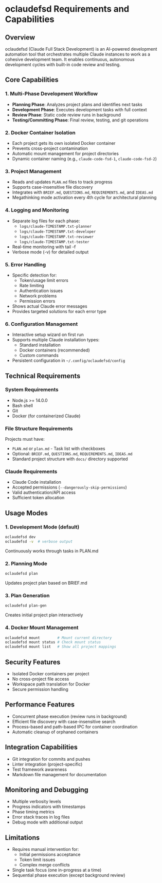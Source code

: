 # oclaudefsd Requirements and Capabilities

## Overview
oclaudefsd (Claude Full Stack Development) is an AI-powered development automation tool that orchestrates multiple Claude instances to work as a cohesive development team. It enables continuous, autonomous development cycles with built-in code review and testing.

## Core Capabilities

### 1. Multi-Phase Development Workflow
- **Planning Phase**: Analyzes project plans and identifies next tasks
- **Development Phase**: Executes development tasks with full context
- **Review Phase**: Static code review runs in background
- **Testing/Committing Phase**: Final review, testing, and git operations

### 2. Docker Container Isolation
- Each project gets its own isolated Docker container
- Prevents cross-project contamination
- Automatic mount management for project directories
- Dynamic container naming (e.g., `claude-code-fsd-1`, `claude-code-fsd-2`)

### 3. Project Management
- Reads and updates `PLAN.md` files to track progress
- Supports case-insensitive file discovery
- Integrates with `BRIEF.md`, `QUESTIONS.md`, `REQUIREMENTS.md`, and `IDEAS.md`
- Megathinking mode activation every 4th cycle for architectural planning

### 4. Logging and Monitoring
- Separate log files for each phase:
  - `logs/claude-TIMESTAMP.txt-planner`
  - `logs/claude-TIMESTAMP.txt-developer`
  - `logs/claude-TIMESTAMP.txt-reviewer`
  - `logs/claude-TIMESTAMP.txt-tester`
- Real-time monitoring with tail -f
- Verbose mode (-v) for detailed output

### 5. Error Handling
- Specific detection for:
  - Token/usage limit errors
  - Rate limiting
  - Authentication issues
  - Network problems
  - Permission errors
- Shows actual Claude error messages
- Provides targeted solutions for each error type

### 6. Configuration Management
- Interactive setup wizard on first run
- Supports multiple Claude installation types:
  - Standard installation
  - Docker containers (recommended)
  - Custom commands
- Persistent configuration in `~/.config/oclaudefsd/config`

## Technical Requirements

### System Requirements
- Node.js >= 14.0.0
- Bash shell
- Git
- Docker (for containerized Claude)

### File Structure Requirements
Projects must have:
- `PLAN.md` or `plan.md` - Task list with checkboxes
- Optional: `BRIEF.md`, `QUESTIONS.md`, `REQUIREMENTS.md`, `IDEAS.md`
- Standard project structure with `docs/` directory supported

### Claude Requirements
- Claude Code installation
- Accepted permissions (`--dangerously-skip-permissions`)
- Valid authentication/API access
- Sufficient token allocation

## Usage Modes

### 1. Development Mode (default)
```bash
oclaudefsd dev
oclaudefsd -v  # verbose output
```
Continuously works through tasks in PLAN.md

### 2. Planning Mode
```bash
oclaudefsd plan
```
Updates project plan based on BRIEF.md

### 3. Plan Generation
```bash
oclaudefsd plan-gen
```
Creates initial project plan interactively

### 4. Docker Mount Management
```bash
oclaudefsd mount        # Mount current directory
oclaudefsd mount status # Check mount status
oclaudefsd mount list   # Show all project mappings
```

## Security Features
- Isolated Docker containers per project
- No cross-project file access
- Workspace path translation for Docker
- Secure permission handling

## Performance Features
- Concurrent phase execution (review runs in background)
- Efficient file discovery with case-insensitive search
- Process-based and path-based IPC for container coordination
- Automatic cleanup of orphaned containers

## Integration Capabilities
- Git integration for commits and pushes
- Linter integration (project-specific)
- Test framework awareness
- Markdown file management for documentation

## Monitoring and Debugging
- Multiple verbosity levels
- Progress indicators with timestamps
- Phase timing metrics
- Error stack traces in log files
- Debug mode with additional output

## Limitations
- Requires manual intervention for:
  - Initial permissions acceptance
  - Token limit issues
  - Complex merge conflicts
- Single task focus (one in-progress at a time)
- Sequential phase execution (except background review)